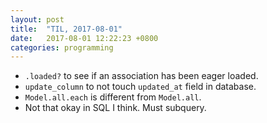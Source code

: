 ```yaml
---
layout: post
title:  "TIL, 2017-08-01"
date:   2017-08-01 12:22:23 +0800
categories: programming
---
```


- `.loaded?` to see if an association has been eager loaded.
- `update_column` to not touch `updated_at` field in database.
- `Model.all.each` is different from `Model.all`.
- Not that okay in SQL I think. Must subquery.
